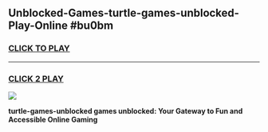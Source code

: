 
## Unblocked-Games-turtle-games-unblocked-Play-Online #bu0bm
<h3>
<a href="https://news.freeplayer.one?title=turtle-games-unblocked&ref=3">CLICK TO PLAY</a></h3>
<hr>

<h3>
<a href="https://news.freeplayer.one?title=turtle-games-unblocked&ref=3">CLICK 2 PLAY</a>
  
</h3>

<a href="https://news.freeplayer.one?title=turtle-games-unblocked&ref=3"><img src="https://clearcache.store/games.png"></a>


**turtle-games-unblocked games unblocked: Your Gateway to Fun and Accessible Online Gaming**
